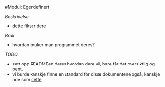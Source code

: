 #Modul: Egendefinert

*Beskrivelse*
  * dette fikser dere

*Bruk*
  * hvordan bruker man programmet deres?

*TODO*
  * sett opp READMEen deres hvordan dere vil, bare får det oversiktlig og pent.
  * vi burde kanskje finne en standard for disse dokumentene også, kanskje noe
    som [dette](https://github.com/RichardLitt/standard-readme)
